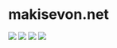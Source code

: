 # makisevon.net

[![](https://github.com/makisevon/makisevon.net/actions/workflows/ci.yml/badge.svg)](https://github.com/makisevon/makisevon.net/actions/workflows/ci.yml)
[![](https://img.shields.io/badge/Powered-Hugo-ff4088?&logo=hugo)](https://gohugo.io)
[![](https://img.shields.io/badge/Theme-MemE-2a6df4)](https://github.com/reuixiy/hugo-theme-meme)
[![](https://img.shields.io/badge/License-CC%20BY--NC--SA%204.0-ef9421?&logo=creativecommons)](https://creativecommons.org/licenses/by-nc-sa/4.0/)
